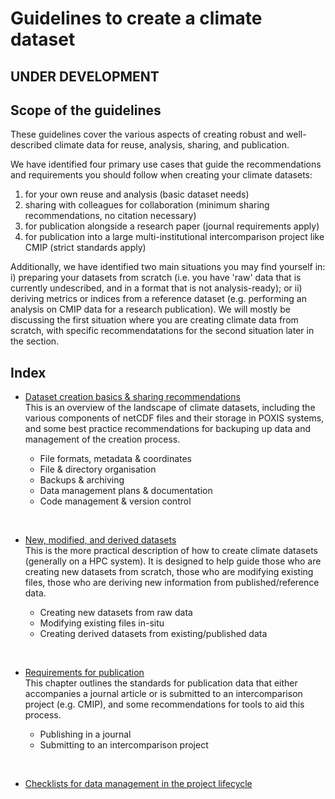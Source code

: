 # Guidelines to create a climate dataset

## UNDER DEVELOPMENT

## Scope of the guidelines

These guidelines cover the various aspects of creating robust and well-described climate data for reuse, analysis, sharing, and publication.

We have identified four primary use cases that guide the recommendations and requirements you should follow when creating your climate datasets:  
1. for your own reuse and analysis (basic dataset needs)  
2. sharing with colleagues for collaboration (minimum sharing recommendations, no citation necessary)
3. for publication alongside a research paper (journal requirements apply)
4. for publication into a large multi-institutional intercomparison project like CMIP (strict standards apply)

Additionally, we have identified two main situations you may find yourself in: i) preparing your datasets from scratch (i.e. you have 'raw' data that is currently undescribed, and in a format that is not analysis-ready); or ii) deriving metrics or indices from a reference dataset (e.g. performing an analysis on CMIP data for a research publication). We will mostly be discussing the first situation where you are creating climate data from scratch, with specific recommendatations for the second situation later in the section.


## Index
* [Dataset creation basics & sharing recommendations](create-basics.md)  
This is an overview of the landscape of climate datasets, including the various components of netCDF files and their storage in POXIS systems, and some best practice recommendations for backuping up data and management of the creation process.  

    * File formats, metadata & coordinates
    * File & directory organisation
    * Backups & archiving
    * Data management plans & documentation
    * Code management & version control 

&nbsp;
*  [New, modified, and derived datasets](create-new-derived.md)  
This is the more practical description of how to create climate datasets (generally on a HPC system). It is designed to help guide those who are creating new datasets from scratch, those who are modifying existing files, those who are deriving new information from published/reference data.  

    * Creating new datasets from raw data
    * Modifying existing files in-situ
    * Creating derived datasets from existing/published data

&nbsp;
* [Requirements for publication](create-publishing.md)  
This chapter outlines the standards for publication data that either accompanies a journal article or is submitted to an intercomparison project (e.g. CMIP), and some recommendations for tools to aid this process.
    
    * Publishing in a journal
    * Submitting to an intercomparison project

&nbsp;
* [Checklists for data management in the project lifecycle](create-checklists.md)

